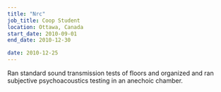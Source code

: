 ```yaml
---
title: "Nrc"
job_title: Coop Student
location: Ottawa, Canada
start_date: 2010-09-01
end_date: 2010-12-30

date: 2010-12-25
---
```


Ran standard sound transmission tests of floors and organized and ran subjective psychoacoustics testing in an anechoic chamber.
